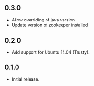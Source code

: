 ## 0.3.0
- Allow overriding of java version
- Update version of zookeeper installed

## 0.2.0

- Add support for Ubuntu 14.04 (Trusty).

## 0.1.0

- Initial release.
